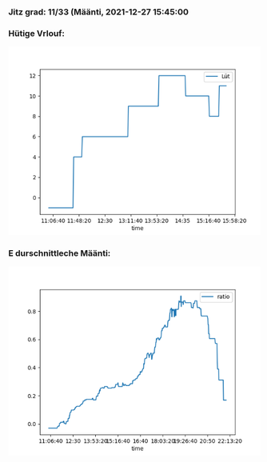 ### Jitz grad: 11/33 (Määnti, 2021-12-27 15:45:00

### Hütige Vrlouf:
![Graph](Today.png)

### E durschnittleche Määnti:
![Graph](Määnti.png)